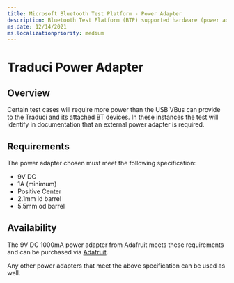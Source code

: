 ```yaml
---
title: Microsoft Bluetooth Test Platform - Power Adapter
description: Bluetooth Test Platform (BTP) supported hardware (power adapter).
ms.date: 12/14/2021
ms.localizationpriority: medium
---
```


# Traduci Power Adapter

## Overview

Certain test cases will require more power than the USB VBus can provide to the Traduci and its attached BT devices. In these instances the test will identify in documentation that an external power adapter is required.  

## Requirements

The power adapter chosen must meet the following specification:

- 9V DC
- 1A (minimum)
- Positive Center
- 2.1mm id barrel
- 5.5mm od barrel

## Availability

The 9V DC 1000mA power adapter from Adafruit meets these requirements and can be purchased via [Adafruit](https://www.adafruit.com/product/63).

Any other power adapters that meet the above specification can be used as well.
